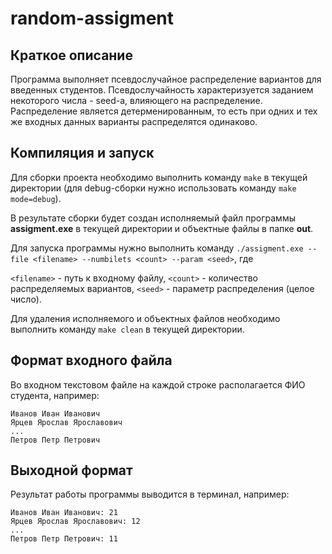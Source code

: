 # random-assigment

## Краткое описание
Программа выполняет псевдослучайное распределение вариантов для введенных студентов. Псевдослучайность характеризуется заданием некоторого числа - seed-а, влияющего на распределение. Распределение является детерменированным, то есть при одних и тех же входных данных варианты распределятся одинаково. 

## Компиляция и запуск

Для сборки проекта необходимо выполнить команду `make` в текущей директории (для debug-сборки нужно использовать команду `make mode=debug`).

В результате сборки будет создан исполняемый файл программы **assigment.exe** в текущей директории и объектные файлы в папке **out**.

Для запуска программы нужно выполнить команду `./assigment.exe --file <filename> --numbilets <count> --param <seed>`, где

`<filename>` - путь к входному файлу,
`<count>` - количество распределяемых вариантов,
`<seed>` - параметр распределения (целое число).

Для удаления исполняемого и объектных файлов необходимо выполнить команду `make clean` в текущей директории.

## Формат входного файла

Во входном текстовом файле на каждой строке располагается ФИО студента, например:

```
Иванов Иван Иванович
Ярцев Ярослав Ярославович
...
Петров Петр Петрович
```

## Выходной формат

Результат работы программы выводится в терминал, например:

```
Иванов Иван Иванович: 21
Ярцев Ярослав Ярославович: 12
...
Петров Петр Петрович: 11
```
